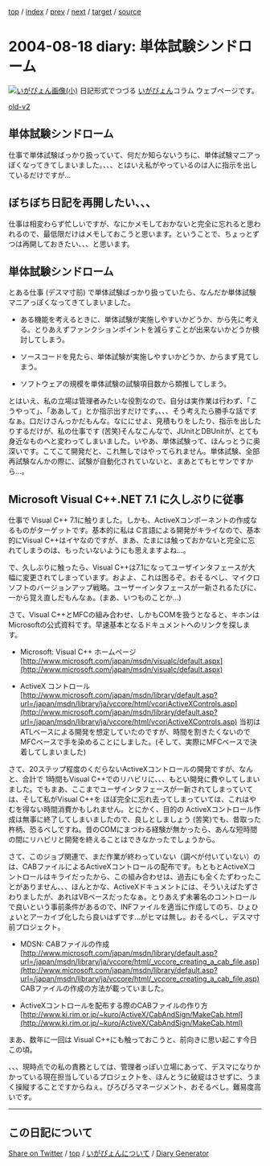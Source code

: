 [top](https://igapyon.github.io/diary/) 
 / [index](https://igapyon.github.io/diary/2004/index.html) 
 / [prev](https://igapyon.github.io/diary/2004/ig040815.html) 
 / [next](https://igapyon.github.io/diary/2004/ig040824.html) 
 / [target](https://igapyon.github.io/diary/2004/ig040818.html) 
 / [source](https://github.com/igapyon/diary/blob/gh-pages/2004/ig040818.html.src.md) 

2004-08-18 diary: 単体試験シンドローム
=====================================================================================================
[![いがぴょん画像(小)](https://igapyon.github.io/diary/images/iga200306s.jpg "いがぴょん")](https://igapyon.github.io/diary/memo/memoigapyon.html) 日記形式でつづる [いがぴょん](https://igapyon.github.io/diary/memo/memoigapyon.html)コラム ウェブページです。

[old-v2](ig040818-orig.html)

## 単体試験シンドローム

仕事で単体試験ばっかり扱っていて、何だか知らないうちに、単体試験マニアっぽくなってきてしまいました。、、、とはいえ私がやっているのは人に指示を出しているだけですが…


## ぼちぼち日記を再開したい、、、

仕事は相変わらず忙しいですが、なにかメモしておかないと完全に忘れると思われるので、最低限だけはメモしておこうと思います。ということで、ちょっとずつは再開しておきたい、、、と思います。

## 単体試験シンドローム

とある仕事 (デスマ寸前) で単体試験ばっかり扱っていたら、なんだか単体試験マニアっぽくなってきてしまいました。

* ある機能を考えるときに、単体試験が実施しやすいかどうか、から先に考える。とりあえずファンクションポイントを減らすことが出来ないかどうか検討してしまう。
  
* ソースコードを見たら、単体試験が実施しやすいかどうか、からまず見てしまう。
  
* ソフトウェアの規模を単体試験の試験項目数から類推してしまう。

とはいえ、私の立場は管理者みたいな役割なので、自分は実作業は行わず、「こうやって」、「ああして」とか指示出すだけです。、、、そう考えたら勝手な話ですなぁ。口だけさんっかだもんな。なににせよ、見積もりをしたり、指示を出したりするだけが、私の仕事です
(苦笑)そんなこんなで、JUnitとDBUnitが、とても身近なものへと変わってしまいました。いやあ、単体試験って、ほんっとうに奥深いです。こてこて開発だと、これ無しではやってられません。単体試験、全部再試験なんかの際に、試験が自動化されていないと、まあとてもヒサンですから…。

## Microsoft Visual C++.NET 7.1 に久しぶりに従事

仕事で Visual C++ 7.1に触りました。しかも、ActiveXコンポーネントの作成なるものがターゲットです。基本的に私は C言語による開発がキライなので、基本的にVisual C++はイヤなのですが、まあ、たまには触っておかないと完全に忘れてしまうのは、もったいないようにも思えますよね…。

で、久しぶりに触ったら、Visual C++は7.1になってユーザインタフェースが大幅に変更されてしまっています。およよ、これは困るぞ。おそるべし、マイクロソフトのバージョンアップ戦略。ユーザーインタフェースが一新されるたびに、一から覚え直しだもんなぁ。(まあ、いつものことか…)

さて、Visual C++とMFCの組み合わせ、しかもCOMを扱うとなると、キホンはMicrosoftの公式資料です。早速基本となるドキュメントへのリンクを探します。

* Microsoft: Visual C++ ホームページ
  [http://www.microsoft.com/japan/msdn/visualc/default.aspx](http://www.microsoft.com/japan/msdn/visualc/default.aspx)
  
* ActiveX コントロール
  [http://www.microsoft.com/japan/msdn/library/default.asp?url=/japan/msdn/library/ja/vccore/html/vcoriActiveXControls.asp](http://www.microsoft.com/japan/msdn/library/default.asp?url=/japan/msdn/library/ja/vccore/html/vcoriActiveXControls.asp)
  当初はATLベースによる開発を想定していたのですが、時間を割きたくないのでMFCベースで手を染めることにしました。(そして、実際にMFCベースで決着してしまいました)

さて、20ステップ程度のくだらないActiveXコントロールの開発ですが、なんと、合計で
1時間もVisual C++でのリハビリに、、、もとい開発に費やしてしまいました。でもまあ、ここまでユーザインタフェースが一新されてしまっていては、そして私がVisual
C++を ほぼ完全に忘れ去ってしまっていては、これはやむを得ない時間消費かもしれません。とにかく、目的の
ActiveXコントロール作成は無事に終了してしまいましたので、良しとしましょう
(苦笑)でも、昔取った杵柄、恐るべしですね。昔のCOMにまつわる経験が無かったら、あんな短時間の間にリハビリと開発を終えることはできなかったでしょうから。

さて、このジョブ関連で、まだ作業が終わっていない（調べが付いていない）のは、CABファイルによるActiveXコントロールの配布です。もともとActiveXコントロールはキライだったから、この組み合わせは、過去にも全くたずわったことがありません、、、ほんとかな、ActiveXドキュメントには、そういえばたずさわりましたが、あれはVBベースだったなぁ。とりあえず未署名のコントロールで良いという事前条件があるので、INFファイルを適当に作成してのち、ひょひょいとアーカイブ化したら良いはずです…がヒマは無し。おそるべし、デスマ寸前プロジェクト。

* MDSN: CABファイルの作成
  [http://www.microsoft.com/japan/msdn/library/default.asp?url=/japan/msdn/library/ja/vccore/html/_vccore_creating_a_cab_file.asp](http://www.microsoft.com/japan/msdn/library/default.asp?url=/japan/msdn/library/ja/vccore/html/_vccore_creating_a_cab_file.asp)
  CABファイルの作成の方法が載っていました。
  
* ActiveXコントロールを配布する際のCABファイルの作り方
  [http://www.ki.rim.or.jp/~kuro/ActiveX/CabAndSign/MakeCab.html](http://www.ki.rim.or.jp/~kuro/ActiveX/CabAndSign/MakeCab.html)

まあ、数年に一回は Visual C++にも触っておこうと、前向きに思い起こす今日この頃。

、、、現時点での私の責務としては、管理者っぽい立場にあって、デスマになりかかっている現在担当しているプロジェクトを、ほんとうに破綻はさせずに、うまく操縦することですからねぇ。ぴろぴろマネージメント、おそるべし。難易度高いです。

----------------------------------------------------------------------------------------------------

## この日記について

[Share on Twitter](https://twitter.com/intent/tweet?hashtags=igapyon%2Cdiary%2C%E3%81%84%E3%81%8C%E3%81%B4%E3%82%87%E3%82%93&text=%E5%8D%98%E4%BD%93%E8%A9%A6%E9%A8%93%E3%82%B7%E3%83%B3%E3%83%89%E3%83%AD%E3%83%BC%E3%83%A0&url=https%3A%2F%2Figapyon.github.io%2Fdiary%2F2004%2Fig040818.html) / [top](https://igapyon.github.io/diary/) / [いがぴょんについて](https://igapyon.github.io/diary/memo/memoigapyon.html) / [Diary Generator](https://github.com/igapyon/igapyonv3)
